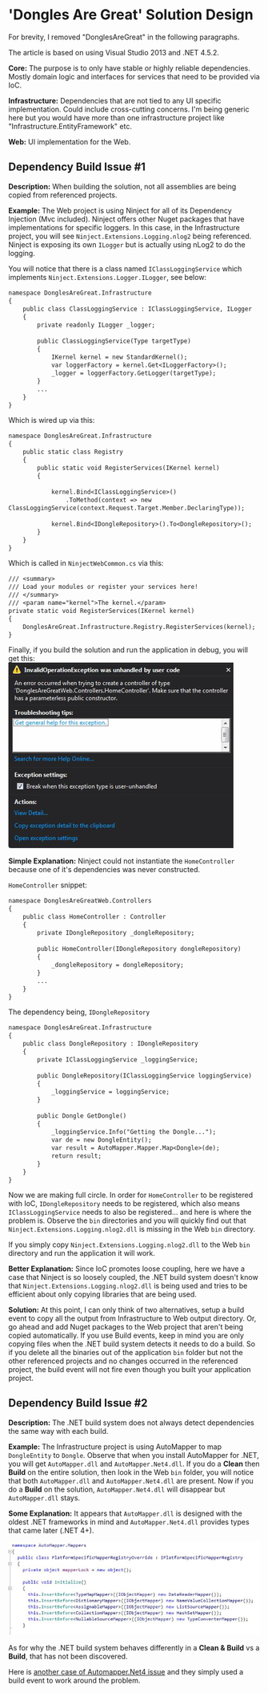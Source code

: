 # 'Dongles Are Great' Solution Design
For brevity, I removed "DonglesAreGreat" in the following paragraphs.

The article is based on using Visual Studio 2013 and .NET 4.5.2.

__Core:__ The purpose is to only have stable or highly reliable dependencies. Mostly domain logic and interfaces for services that need to be provided via IoC.

__Infrastructure:__ Dependencies that are not tied to any UI specific implementation. Could include cross-cutting concerns. I'm being generic here but you would have more than one infrastructure project like "Infrastructure.EntityFramework" etc.

__Web:__ UI implementation for the Web.

## Dependency Build Issue #1

__Description:__ When building the solution, not all assemblies are being copied from referenced projects. 

__Example:__ The Web project is using Ninject for all of its Dependency Injection (Mvc included). Ninject offers other Nuget packages that have implementations for specific loggers. In this case, in the Infrastructure project,  you will see `Ninject.Extensions.Logging.nlog2` being referenced. Ninject is exposing its own `ILogger` but is actually using nLog2 to do the logging.

You will notice that there is a class named `IClassLoggingService` which implements `Ninject.Extensions.Logger.ILogger`, see below:

    namespace DonglesAreGreat.Infrastructure
    {
        public class ClassLoggingService : IClassLoggingService, ILogger
        {
            private readonly ILogger _logger;

            public ClassLoggingService(Type targetType)
            {
                IKernel kernel = new StandardKernel();
                var loggerFactory = kernel.Get<ILoggerFactory>();
                _logger = loggerFactory.GetLogger(targetType);
            }
		    ...
        }
    }

Which is wired up via this:

	namespace DonglesAreGreat.Infrastructure
	{
	    public static class Registry
	    {
	        public static void RegisterServices(IKernel kernel)
	        {
	            
	            kernel.Bind<IClassLoggingService>()
	                .ToMethod(context => new ClassLoggingService(context.Request.Target.Member.DeclaringType));

	            kernel.Bind<IDongleRepository>().To<DongleRepository>();
	        }
	    }
	}

Which is called in `NinjectWebCommon.cs` via this:

    /// <summary>
    /// Load your modules or register your services here!
    /// </summary>
    /// <param name="kernel">The kernel.</param>
    private static void RegisterServices(IKernel kernel)
    {
        DonglesAreGreat.Infrastructure.Registry.RegisterServices(kernel);
    }   

Finally, if you build the solution and run the application in debug, you will get this:
![HomeControllerException](HomeControllerException.jpg "HomeController never was registered.")

__Simple Explanation:__ Ninject could not instantiate the `HomeController` because one of it's dependencies was never constructed.

`HomeController` snippet:

	namespace DonglesAreGreatWeb.Controllers
	{
	    public class HomeController : Controller
	    {
	        private IDongleRepository _dongleRepository;
	
	        public HomeController(IDongleRepository dongleRepository)
	        {
	            _dongleRepository = dongleRepository;
	        }
            ...
        }
    }

The dependency being, `IDongleRepository`

	namespace DonglesAreGreat.Infrastructure
	{
	    public class DongleRepository : IDongleRepository
	    {
	        private IClassLoggingService _loggingService;
	
	        public DongleRepository(IClassLoggingService loggingService)
	        {
	            _loggingService = loggingService;
	        }
	
	        public Dongle GetDongle()
	        {
	            _loggingService.Info("Getting the Dongle...");
	            var de = new DongleEntity();
	            var result = AutoMapper.Mapper.Map<Dongle>(de);
	            return result;
	        }
	    }
	}

Now we are making full circle. In order for `HomeController` to be registered with IoC, `IDongleRepository` needs to be registered, which also means `IClassLoggingService` needs to also be registered... and here is where the problem is. Observe the `bin` directories and you will quickly find out that `Ninject.Extensions.Logging.nlog2.dll` is missing in the Web `bin` directory.

If you simply copy `Ninject.Extensions.Logging.nlog2.dll` to the Web `bin` directory and run the application it will work.

__Better Explanation:__ Since IoC promotes loose coupling, here we have a case that Ninject is so loosely coupled, the .NET build system doesn't know that `Ninject.Extensions.Logging.nlog2.dll` is being used and tries to be efficient about only copying libraries that are being used. 

__Solution:__ At this point, I can only think of two alternatives, setup a build event to copy all the output from Infrastructure to Web output directory. Or, go ahead and add Nuget packages to the Web project that aren't being copied automatically. If you use Build events, keep in mind you are only copying files when the .NET build system detects it needs to do a build. So if you delete all the binaries out of the application `bin` folder but not the other referenced projects and no changes occurred in the referenced project, the build event will not fire even though you built your application project.

## Dependency Build Issue #2

__Description:__ The .NET build system does not always detect dependencies the same way with each build.

__Example:__ The Infrastructure project is using AutoMapper to map `DongleEntity` to `Dongle`. Observe that when you install AutoMapper for .NET, you will get `AutoMapper.dll` and `AutoMapper.Net4.dll`. If you do a **Clean** then **Build** on the entire solution, then look in the Web `bin` folder, you will notice that both `AutoMapper.dll` and `AutoMapper.Net4.dll` are present. Now if you do a **Build** on the solution, `AutoMapper.Net4.dll` will disappear but `AutoMapper.dll` stays.

__Some Explanation:__ It appears that `AutoMapper.dll` is designed with the oldest .NET frameworks in mind and `AutoMapper.Net4.dll` provides types that came later (.NET 4+). 

![AutoMapperNet4](AutoMapperNet4.jpg "Platform Specific Code")

As for why the .NET build system behaves differently in a **Clean & Build** vs a **Build**, that has not been discovered.

Here is [another case of Automapper.Net4 issue](http://biilmann.dk/?p=97) and they simply used a build event to work around the problem.

